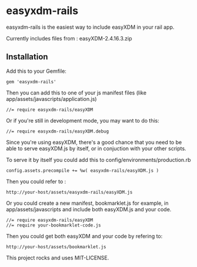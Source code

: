 easyxdm-rails
==============

easyxdm-rails is the easiest way to include easyXDM in your rail app.

Currently includes files from : easyXDM-2.4.16.3.zip

Installation
--------------

Add this to your Gemfile:

    gem 'easyxdm-rails'

Then you can add this to one of your js manifest files (like
app/assets/javascripts/application.js)

    //= require easyxdm-rails/easyXDM

Or if you're still in development mode, you may want to do this:

    //= require easyxdm-rails/easyXDM.debug

Since you're using easyXDM, there's a good chance that you need to be
able to serve easyXDM.js by itself, or in conjuction with your other
scripts.

To serve it by itself you could add this to
config/environments/production.rb

    config.assets.precompile += %w( easyxdm-rails/easyXDM.js )

Then you could refer to :

    http://your-host/assets/easyxdm-rails/easyXDM.js

Or you could create a new manifest, bookmarklet.js for example, in
app/assets/javascripts and include both easyXDM.js and your code.

    //= require easyxdm-rails/easyXDM
    //= require your-bookmarklet-code.js

Then you could get both easyXDM and your code by refering to:

    http://your-host/assets/bookmarklet.js


This project rocks and uses MIT-LICENSE.



